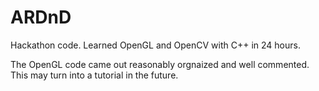 # ARDnD
Hackathon code. Learned OpenGL and OpenCV with C++ in 24 hours.

The OpenGL code came out reasonably orgnaized and well commented. This may turn into a tutorial in the future.
